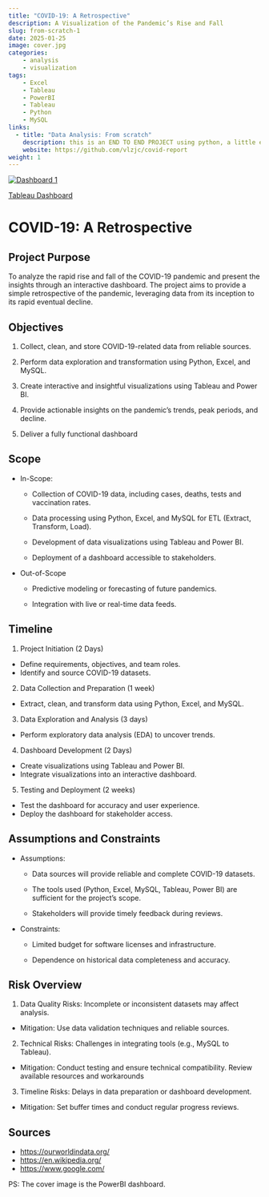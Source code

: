 ```yaml
---
title: "COVID-19: A Retrospective"
description: A Visualization of the Pandemic’s Rise and Fall
slug: from-scratch-1
date: 2025-01-25
image: cover.jpg
categories:
    - analysis
    - visualization
tags: 
    - Excel
    - Tableau
    - PowerBI
    - Tableau
    - Python
    - MySQL 
links:
  - title: "Data Analysis: From scratch"
    description: this is an END TO END PROJECT using python, a little excel, sql/mysql, tabluea, powerbi
    website: https://github.com/vlzjc/covid-report
weight: 1
---
```


<div class='tableauPlaceholder' id='viz1737768939573' style='position: relative'>
  <noscript>
    <a href='#'>
      <img alt='Dashboard 1 ' src='https:&#47;&#47;public.tableau.com&#47;static&#47;images&#47;co&#47;covid19_17377686885900&#47;Dashboard1&#47;1_rss.png' style='border: none' />
    </a></noscript>
    <object class='tableauViz'  style='display:none;'>
      <param name='host_url' value='https%3A%2F%2Fpublic.tableau.com%2F' />
      <param name='embed_code_version' value='3' />
      <param name='path' value='views&#47;covid19_17377686885900&#47;Dashboard1?:language=en-US&amp;:embed=true&amp;:sid=&amp;:redirect=auth' />
      <param name='toolbar' value='yes' /><param name='static_image' value='https:&#47;&#47;public.tableau.com&#47;static&#47;images&#47;co&#47;covid19_17377686885900&#47;Dashboard1&#47;1.png' />
      <param name='animate_transition' value='yes' />
      <param name='display_static_image' value='yes' /><param name='display_spinner' value='yes' />
      <param name='display_overlay' value='yes' /><param name='display_count' value='yes' />
      <param name='language' value='en-US' />
    </object>
</div>
<script type='text/javascript'>
  var divElement = document.getElementById('viz1737768939573');
  var vizElement = divElement.getElementsByTagName('object')[0];
    vizElement.style.width= '100vh';
    vizElement.style.height='835px';
  var scriptElement = document.createElement('script');
  scriptElement.src = 'https://public.tableau.com/javascripts/api/viz_v1.js';
  vizElement.parentNode.insertBefore(scriptElement, vizElement);
</script>

[Tableau Dashboard](https://public.tableau.com/views/covid19_17377686885900/Dashboard1?:language=en-US&:sid=&:redirect=auth&:display_count=n&:origin=viz_share_link)

# COVID-19: A Retrospective

## Project Purpose
To analyze the rapid rise and fall of the COVID-19 pandemic and present the insights through an interactive dashboard. The project aims to provide a simple retrospective of the pandemic, leveraging data from its inception to its rapid eventual decline.

## Objectives

1. Collect, clean, and store COVID-19-related data from reliable sources.

2. Perform data exploration and transformation using Python, Excel, and MySQL.

3. Create interactive and insightful visualizations using Tableau and Power BI.

4. Provide actionable insights on the pandemic’s trends, peak periods, and decline.

5. Deliver a fully functional dashboard

## Scope

* In-Scope:

  * Collection of COVID-19 data, including cases, deaths, tests and vaccination rates.

  * Data processing using Python, Excel, and MySQL for ETL (Extract, Transform, Load).

  * Development of data visualizations using Tableau and Power BI.

  * Deployment of a dashboard accessible to stakeholders.

* Out-of-Scope

  * Predictive modeling or forecasting of future pandemics.

  * Integration with live or real-time data feeds.

## Timeline

  1. Project Initiation (2 Days)
  * Define requirements, objectives, and team roles.
  * Identify and source COVID-19 datasets.

  2. Data Collection and Preparation (1 week)
  * Extract, clean, and transform data using Python, Excel, and MySQL.

  3. Data Exploration and Analysis (3 days)
  * Perform exploratory data analysis (EDA) to uncover trends.

  4. Dashboard Development (2 Days)
  * Create visualizations using Tableau and Power BI.
  * Integrate visualizations into an interactive dashboard.

  5. Testing and Deployment (2 weeks)
  * Test the dashboard for accuracy and user experience.
  * Deploy the dashboard for stakeholder access.

## Assumptions and Constraints

* Assumptions:

    * Data sources will provide reliable and complete COVID-19 datasets.

    * The tools used (Python, Excel, MySQL, Tableau, Power BI) are sufficient for the project’s scope.

    * Stakeholders will provide timely feedback during reviews.

* Constraints:

  * Limited budget for software licenses and infrastructure.

  * Dependence on historical data completeness and accuracy.

## Risk Overview

1. Data Quality Risks: Incomplete or inconsistent datasets may affect analysis.

* Mitigation: Use data validation techniques and reliable sources.

2. Technical Risks: Challenges in integrating tools (e.g., MySQL to Tableau).

* Mitigation: Conduct testing and ensure technical compatibility. Review available resources and workarounds

3. Timeline Risks: Delays in data preparation or dashboard development.

* Mitigation: Set buffer times and conduct regular progress reviews.

## Sources
* https://ourworldindata.org/
* https://en.wikipedia.org/
* https://www.google.com/

PS: The cover image is the PowerBI dashboard.